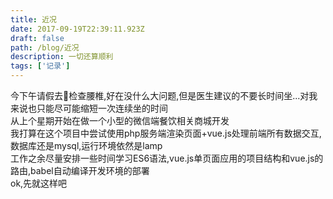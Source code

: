 ```yaml
---
title: 近况
date: 2017-09-19T22:39:11.923Z
draft: false
path: /blog/近况
description: 一切还算顺利
tags: ['记录']
---
```


今下午请假去🏥检查腰椎,好在没什么大问题,但是医生建议的不要长时间坐...对我来说也只能尽可能缩短一次连续坐的时间  
从上个星期开始在做一个小型的微信端餐饮相关商城开发  
我打算在这个项目中尝试使用php服务端渲染页面+vue.js处理前端所有数据交互,数据库还是mysql,运行环境依然是lamp  
工作之余尽量安排一些时间学习ES6语法,vue.js单页面应用的项目结构和vue.js的路由,babel自动编译开发环境的部署  
ok,先就这样吧
